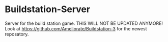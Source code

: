 # Buildstation-Server
Server for the build station game.
THIS WILL NOT BE UPDATED ANYMORE!
Look at https://github.com/Ameliorate/Buildstation-3 for the newest reposatory.
